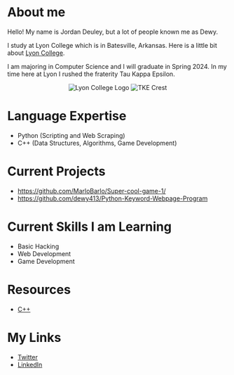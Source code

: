 # About me

Hello! My name is Jordan Deuley, but a lot of people known me as Dewy.

I study at Lyon College which is in Batesville, Arkansas. Here is a little bit about [Lyon College](https://en.wikipedia.org/wiki/Lyon_College).

I am majoring in Computer Science and I will graduate in Spring 2024. In my time here at Lyon I rushed the fraterity Tau Kappa Epsilon. 

<p align="center">
  <img src="https://user-images.githubusercontent.com/114099341/206761578-3e4e2852-7766-4d81-8d57-289d0255b5cd.png" alt="Lyon College Logo"/>
  <img src="https://user-images.githubusercontent.com/114099341/206761743-3f2c0dc1-6ecb-46a7-b3d4-24d2b8c1aedf.png" alt="TKE Crest"/>
</p>

# Language Expertise
- Python (Scripting and Web Scraping)
- C++ (Data Structures, Algorithms, Game Development)

# Current Projects
- https://github.com/MarloBarlo/Super-cool-game-1/
- https://github.com/dewy413/Python-Keyword-Webpage-Program

# Current Skills I am Learning
- Basic Hacking
- Web Development 
- Game Development 




# Resources

- [C++](https://github.com/dewy413/CPlusPlus)

# My Links
- [Twitter](https://twitter.com/Dewy413)
- [LinkedIn](https://www.linkedin.com/in/jordan-deuley-507848255/)

